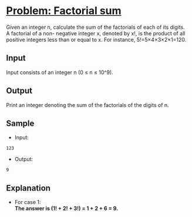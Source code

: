 # [Problem: Factorial sum](https://my.newtonschool.co/playground/code/cqvzd9uo7rjh)

Given an integer n, calculate the sum of the factorials of each of its digits. <br>
A factorial of a non- negative integer x, denoted by x!, is the product of all positive integers less than or equal to x. For instance, 5!=5×4×3×2×1=120.

## Input

Input consists of an integer n (0 ≤ n ≤ 10^9).

## Output

Print an integer denoting the sum of the factorials of the digits of n.

## Sample

- Input:
```
123
```

- Output:
```
9
```

## Explanation

- For case 1: <br> **The answer is (1! + 2! + 3!) = 1 + 2 + 6 = 9.**
